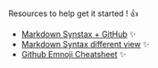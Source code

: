 Resources to help get it started ! :+1:
* [Markdown Synstax + GitHub](https://guides.github.com/pdfs/markdown-cheatsheet-online.pdf) :sparkles:
* [Markdown Syntax different view](https://devhints.io/markdown) :sparkles:
* [Github Emnoji Cheatsheet](https://github.com/ikatyang/emoji-cheat-sheet/blob/master/README.md#table-of-contents) :sparkles: